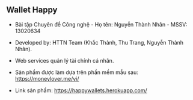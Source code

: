 ## Wallet Happy

- Bài tập Chuyên đề Công nghệ - Họ tên: Nguyễn Thành Nhân - MSSV: 13020634
- Developed by: HTTN Team (Khắc Thành, Thu Trang, Nguyễn Thành Nhân).

- Web services quản lý tài chính cá nhân.
- Sản phẩm được làm dựa trên phần mềm mẫu sau: https://moneylover.me/vi/
- Link sản phẩm: https://happywallets.herokuapp.com/ 




